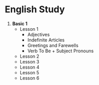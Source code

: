 # English Study

1. **Basic 1**
    - Lesson 1
        - Adjectives
        - Indefinite Articles
        - Greetings and Farewells
        - Verb To Be + Subject Pronouns
    - Lesson 2
    - Lesson 3
    - Lesson 4
    - Lesson 5
    - Lesson 6
